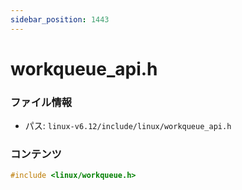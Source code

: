 ```yaml
---
sidebar_position: 1443
---
```

# workqueue_api.h

### ファイル情報

- パス: `linux-v6.12/include/linux/workqueue_api.h`

### コンテンツ

```h
#include <linux/workqueue.h>

```
